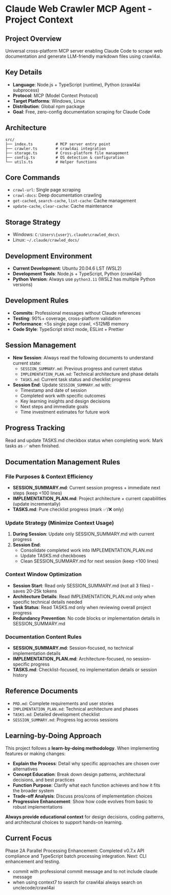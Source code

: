 # Claude Web Crawler MCP Agent - Project Context

## Project Overview
Universal cross-platform MCP server enabling Claude Code to scrape web documentation and generate LLM-friendly markdown files using crawl4ai.

## Key Details
- **Language**: Node.js + TypeScript (runtime), Python (crawl4ai subprocess)
- **Protocol**: MCP (Model Context Protocol)
- **Target Platforms**: Windows, Linux
- **Distribution**: Global npm package
- **Goal**: Free, zero-config documentation scraping for Claude Code

## Architecture
```
src/
├── index.ts          # MCP server entry point
├── crawler.ts        # crawl4ai integration
├── storage.ts        # Cross-platform file management
├── config.ts         # OS detection & configuration
└── utils.ts          # Helper functions
```

## Core Commands
- `crawl-url`: Single page scraping
- `crawl-docs`: Deep documentation crawling
- `get-cached`, `search-cache`, `list-cache`: Cache management
- `update-cache`, `clear-cache`: Cache maintenance

## Storage Strategy
- Windows: `C:\Users\{user}\.claude\crawled_docs\`
- Linux: `~/.claude/crawled_docs/`

## Development Environment
- **Current Development**: Ubuntu 20.04.6 LST (WSL2)
- **Development Tools**: Node.js + TypeScript, Python (crawl4ai)
- **Python Version**: Always use `python3.11` (WSL2 has multiple Python versions)

## Development Rules
- **Commits**: Professional messages without Claude references
- **Testing**: 90%+ coverage, cross-platform validation
- **Performance**: <5s single page crawl, <512MB memory
- **Code Style**: TypeScript strict mode, ESLint + Prettier

## Session Management
- **New Session**: Always read the following documents to understand current state:
  - `SESSION_SUMMARY.md`: Previous progress and current status
  - `IMPLEMENTATION_PLAN.md`: Technical architecture and phase details
  - `TASKS.md`: Current task status and checklist progress
- **Session End**: Update `SESSION_SUMMARY.md` with:
  - Timestamp and date of session
  - Completed work with specific outcomes
  - Key learning insights and design decisions
  - Next steps and immediate goals
  - Time investment estimates for future work

## Progress Tracking
Read and update TASKS.md checkbox status when completing work. Mark tasks as ✅ when finished.

## Documentation Management Rules

### File Purposes & Context Efficiency
- **SESSION_SUMMARY.md**: Current session progress + immediate next steps (keep <100 lines)
- **IMPLEMENTATION_PLAN.md**: Project architecture + current capabilities (update incrementally)  
- **TASKS.md**: Pure checklist progress (mark ✅/❌ only)

### Update Strategy (Minimize Context Usage)
1. **During Session**: Update only SESSION_SUMMARY.md with current progress
2. **Session End**: 
   - Consolidate completed work into IMPLEMENTATION_PLAN.md
   - Update TASKS.md checkboxes
   - Clean SESSION_SUMMARY.md for next session (keep <100 lines)

### Context Window Optimization
- **Session Start**: Read only SESSION_SUMMARY.md (not all 3 files) - saves 20-25k tokens
- **Architecture Details**: Read IMPLEMENTATION_PLAN.md only when specific technical details needed
- **Task Status**: Read TASKS.md only when reviewing overall project progress
- **Redundancy Prevention**: No code blocks or implementation details in SESSION_SUMMARY.md

### Documentation Content Rules
- **SESSION_SUMMARY.md**: Session-focused, no technical implementation details
- **IMPLEMENTATION_PLAN.md**: Architecture-focused, no session-specific progress
- **TASKS.md**: Checklist-focused, no implementation details or session history

## Reference Documents
- `PRD.md`: Complete requirements and user stories
- `IMPLEMENTATION_PLAN.md`: Technical architecture and phases
- `TASKS.md`: Detailed development checklist
- `SESSION_SUMMARY.md`: Progress log across sessions

## Learning-by-Doing Approach
This project follows a **learn-by-doing methodology**. When implementing features or making changes:

- **Explain the Process**: Detail why specific approaches are chosen over alternatives
- **Concept Education**: Break down design patterns, architectural decisions, and best practices
- **Function Purpose**: Clarify what each function achieves and how it fits the broader system
- **Trade-off Analysis**: Discuss pros/cons of implementation choices
- **Progressive Enhancement**: Show how code evolves from basic to robust implementations

**Always provide educational context** for design decisions, coding patterns, and architectural choices to support hands-on learning.

## Current Focus
Phase 2A Parallel Processing Enhancement: Completed v0.7.x API compliance and TypeScript batch processing integration. Next: CLI enhancement and testing.
- commit with professional commit message and to not include claude message
- when using context7 to search for crawl4ai always search on unclecode/crawl4ai
